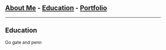 ## [About Me](/aboutme.md) - [Education](/education.md) - [Portfolio](/portfolio.md)

---


## Education

Go gate
 and penn